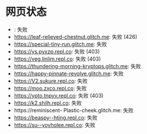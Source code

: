 # 网页状态
- : 失败
- https://leaf-relieved-chestnut.glitch.me: 失败 (426)
- https://special-tiny-run.glitch.me: 失败
- https://ys.pyxzp.repl.co: 失败 (403)
- https://veg.linlim.repl.co: 失败 (403)
- https://thundering-morning-kryptops.glitch.me: 失败
- https://happy-pinnate-revolve.glitch.me: 失败
- https://V2.sukure.repl.co: 失败
- https://moo.zxco.repl.co: 失败
- https://ypto.tnpyv.repl.co: 失败 (403)
- https://k2.shilh.repl.co: 失败
- https://reminiscent- Plastic-cheek.glitch.me: 失败
- https://beaspy--hting.repl.co: 失败
- https://su--yoyholee.repl.co: 失败
